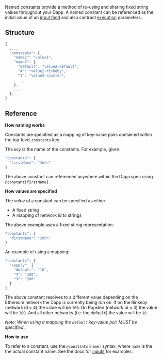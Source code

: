 Named constants provide a method of re-using and sharing fixed string values throughout your Dapp. A named constant can be referenced as the initial value of an [input field](../Inputs) and also contract [execution](../Execs) parameters.

## Structure

```js
{
  ...,
  "constants": {
    "name1": "value1",
    "name2": {
      "default": "value2-default",
      "4": "value2-rinkeby",
      "3": "value2-ropsten",
      ...
    },
    ...
  },
}
```

## Reference

**How naming works**

Constants are specified as a mapping of key-value pairs contained within the top-level `constants` key.

The _key_ is the name of the constants. For example, given:

```js
"constants": {
  "firstName": "John"
}
```

The above constant can referenced anywhere within the Dapp spec using `@constant[firstName]`.

**How values are specified**

The _value_ of a constant can be specified as either:

* A fixed string
* A mapping of network id to strings

The above example uses a fixed stirng representation:

```js
"constants": {
  "firstName": "John"
}
```

An example of using a mapping:

```js
"constants": {
  "supply": {
    "default": "10",
    "4": "100",
    "3": "200"
  }
}
```

The above constant resolves to a different value depending on the Ethereum network the Dapp is currently being run on. If on the Rinkeby (network id = 4) the value will be `100`. On Ropsten (network id = 3) the value will be `200`. And all other networks (i.e. the `default`) the value will be `10`.

_Note: When using a mapping the `default` key-value pair MUST be specified_.

**How to use**

To refer to a constant, use the `@constants[name]` syntax, where `name` is the the actual constant name. See the docs for [inputs](../Inputs) for examples.
